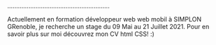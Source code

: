 ..........................................................

Actuellement en formation développeur web web mobil à SIMPLON GRenoble, je recherche un stage du 09 Mai au 21 Juillet 2021.
Pour en savoir plus sur moi découvrez mon CV html CSS! :)
